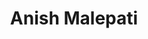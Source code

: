 ---
layout: page
title: Anish Malepati
img: https://jlevy44.github.io/levylab/assets/img/Anish_Malepati.png
redirect_url: https://jlevy44.github.io/levylab/people/HS_Anish_Malepati/
type: "High School Summer"
description: Summer Intern 2024
---